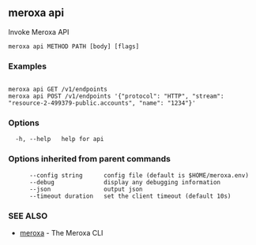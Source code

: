 ## meroxa api

Invoke Meroxa API

```
meroxa api METHOD PATH [body] [flags]
```

### Examples

```

meroxa api GET /v1/endpoints
meroxa api POST /v1/endpoints '{"protocol": "HTTP", "stream": "resource-2-499379-public.accounts", "name": "1234"}'
```

### Options

```
  -h, --help   help for api
```

### Options inherited from parent commands

```
      --config string      config file (default is $HOME/meroxa.env)
      --debug              display any debugging information
      --json               output json
      --timeout duration   set the client timeout (default 10s)
```

### SEE ALSO

* [meroxa](meroxa.md)	 - The Meroxa CLI

